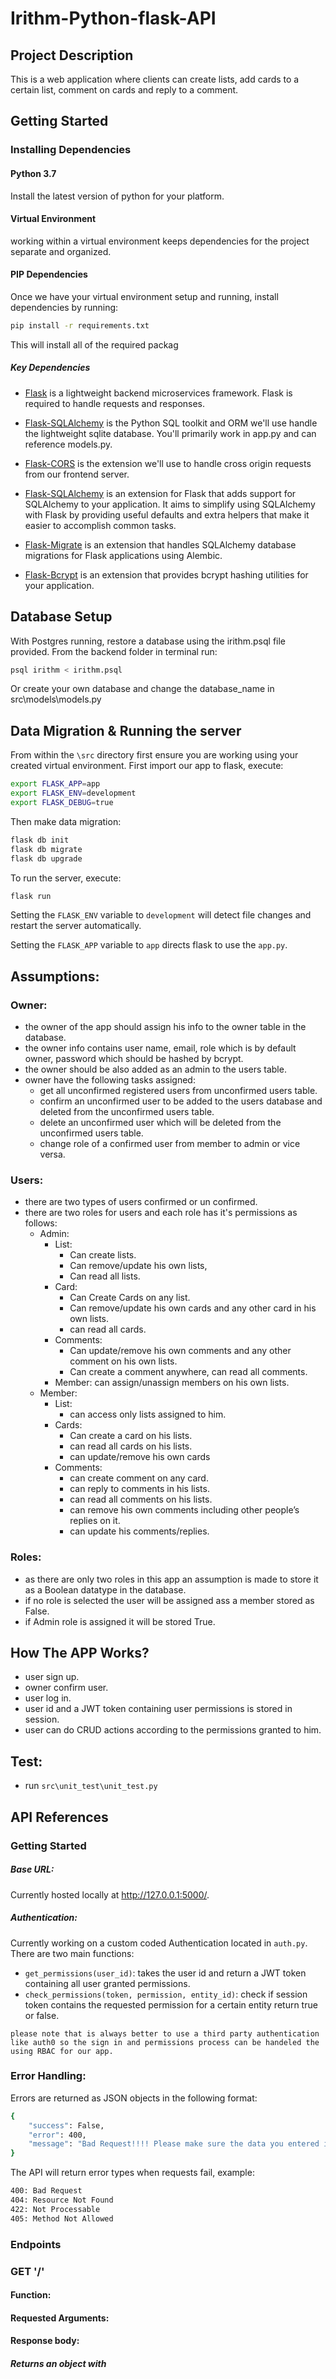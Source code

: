 # Irithm-Python-flask-API

## Project Description
This is a web application where clients can create lists, add cards to a certain list, comment on cards and reply to a comment.

## Getting Started

### Installing Dependencies

#### Python 3.7

Install the latest version of python for your platform.

#### Virtual Environment

working within a virtual environment keeps dependencies for the project separate and organized.

#### PIP Dependencies

Once we have your virtual environment setup and running, install dependencies by running:
```bash
pip install -r requirements.txt
```

This will install all of the required packag
##### Key Dependencies

- [Flask](http://flask.pocoo.org/)  is a lightweight backend microservices framework. Flask is required to handle requests and responses.

- [Flask-SQLAlchemy](https://www.sqlalchemy.org/) is the Python SQL toolkit and ORM we'll use handle the lightweight sqlite database. You'll primarily work in app.py and can reference models.py. 

- [Flask-CORS](https://flask-cors.readthedocs.io/en/latest/#) is the extension we'll use to handle cross origin requests from our frontend server. 
- [Flask-SQLAlchemy](https://pypi.org/project/Flask-SQLAlchemy/) is an extension for Flask that adds support for SQLAlchemy to your application. It aims to simplify using SQLAlchemy with Flask by providing useful defaults and extra helpers that make it easier to accomplish common tasks.
- [Flask-Migrate](https://flask-migrate.readthedocs.io/en/latest/)  is an extension that handles SQLAlchemy database migrations for Flask applications using Alembic. 
- [Flask-Bcrypt](https://flask-bcrypt.readthedocs.io/en/latest/)  is an extension that provides bcrypt hashing utilities for your application.

## Database Setup
With Postgres running, restore a database using the irithm.psql file provided. From the backend folder in terminal run:
```bash
psql irithm < irithm.psql
```
Or create your own database and change the database_name in src\models\models.py 

## Data Migration & Running the server

From within the `\src` directory first ensure you are working using your created virtual environment.
First import our app to flask, execute:
```bash
export FLASK_APP=app
export FLASK_ENV=development
export FLASK_DEBUG=true
```
Then make data migration:
```bash
flask db init
flask db migrate
flask db upgrade
```
To run the server, execute:

```bash
flask run
```

Setting the `FLASK_ENV` variable to `development` will detect file changes and restart the server automatically.

Setting the `FLASK_APP` variable to `app` directs flask to use the `app.py`.

## Assumptions:
### Owner:
- the owner of the app should assign his info to the owner table in the database.
- the owner info contains user name, email, role which is by default owner, password which should be hashed by bcrypt.
- the owner should be also added as an admin to the users table.
- owner have the following tasks assigned:
  - get all unconfirmed registered users from unconfirmed users table.
  - confirm an unconfirmed user to be added to the users database and deleted from the unconfirmed users table.
  - delete an unconfirmed user which will be deleted from the unconfirmed users table.
  - change role of a confirmed user from member to admin or vice versa.
### Users:
- there are two types of users confirmed or un confirmed.
- there are two roles for users and each role has it's permissions as follows:
  - Admin:
    - List:
      - Can create lists.
	  - Can remove/update his own lists, 
	  - Can read all lists.
    - Card: 
      - Can Create Cards on any list.
	  - Can remove/update his own cards and any other card in his own lists.
	  - can read all cards.
    - Comments: 
	  - Can update/remove his own comments and any other comment on his own lists.
	  - Can create a comment anywhere, can read all comments.
    - Member: can assign/unassign members on his own lists.
  - Member:
    - List: 
      - can access only lists assigned to him.
	- Cards: 
      - Can create a card on his lists.
      - can read all cards on his lists.
      - can update/remove his own cards
    - Comments: 
      - can create comment on any card. 
      - can reply to comments in his lists.
      - can read all comments on his lists. 
      - can remove his own comments including other people’s replies on it. 
      - can update his comments/replies.
### Roles:
- as there are only two roles in this app an assumption is made to store it as a Boolean datatype in the database.
- if no role is selected the user will be assigned ass a member stored as False.
- if Admin role is assigned it will be stored True.
## How The APP Works?
- user sign up.
- owner confirm user.
- user log in.
- user id and a JWT token containing user permissions is stored in session.
- user can do CRUD actions according to the permissions granted to him.
## Test:
- run `src\unit_test\unit_test.py`
## API References

### Getting Started

##### Base URL: 
Currently hosted locally at http://127.0.0.1:5000/.

##### Authentication: 
Currently working on a custom coded Authentication located in `auth.py`.
There are two main functions:
- `get_permissions(user_id)`: takes the user id and return a JWT token containing all user granted permissions.
- `check_permissions(token, permission, entity_id)`: check if session token contains the requested permission for a certain entity return true or false.

```
please note that is always better to use a third party authentication like auth0 so the sign in and permissions process can be handeled the using RBAC for our app.
```
### Error Handling:

Errors are returned as JSON objects in the following format:
```bash
{
    "success": False,
    "error": 400,
    "message": "Bad Request!!!! Please make sure the data you entered is correct"
}
```
The API will return error types when requests fail, example:
```bash
400: Bad Request
404: Resource Not Found
422: Not Processable
405: Method Not Allowed
```
### Endpoints

### GET '/'

#### Function:
#### Requested Arguments:
#### Response body:
##### Returns an object with 